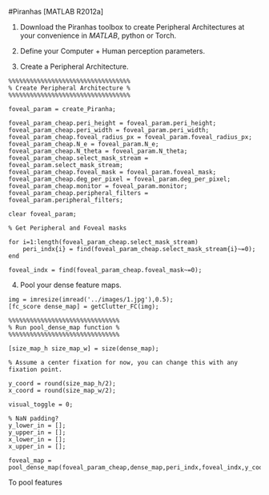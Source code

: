 #Piranhas [MATLAB R2012a]

1. Download the Piranhas toolbox to create Peripheral Architectures at your convenience in *MATLAB*, python or Torch.

2. Define your Computer + Human perception parameters.



3. Create a Peripheral Architecture.

```
%%%%%%%%%%%%%%%%%%%%%%%%%%%%%%%%%%
% Create Peripheral Architecture %
%%%%%%%%%%%%%%%%%%%%%%%%%%%%%%%%%%
 
foveal_param = create_Piranha;

foveal_param_cheap.peri_height = foveal_param.peri_height;
foveal_param_cheap.peri_width = foveal_param.peri_width;
foveal_param_cheap.foveal_radius_px = foveal_param.foveal_radius_px;
foveal_param_cheap.N_e = foveal_param.N_e;
foveal_param_cheap.N_theta = foveal_param.N_theta;
foveal_param_cheap.select_mask_stream = foveal_param.select_mask_stream;
foveal_param_cheap.foveal_mask = foveal_param.foveal_mask;
foveal_param_cheap.deg_per_pixel = foveal_param.deg_per_pixel;
foveal_param_cheap.monitor = foveal_param.monitor;
foveal_param_cheap.peripheral_filters = foveal_param.peripheral_filters;

clear foveal_param;

% Get Peripheral and Foveal masks

for i=1:length(foveal_param_cheap.select_mask_stream)
	peri_indx{i} = find(foveal_param_cheap.select_mask_stream{i}~=0);
end

foveal_indx = find(foveal_param_cheap.foveal_mask~=0);
```

4. Pool your dense feature maps.

```
img = imresize(imread('../images/1.jpg'),0.5);
[fc_score dense_map] = getClutter_FC(img);

%%%%%%%%%%%%%%%%%%%%%%%%%%%%%%%
% Run pool_dense_map function %
%%%%%%%%%%%%%%%%%%%%%%%%%%%%%%%

[size_map_h size_map_w] = size(dense_map);

% Assume a center fixation for now, you can change this with any fixation point.

y_coord = round(size_map_h/2);
x_coord = round(size_map_w/2);

visual_toggle = 0;

% NaN padding?
y_lower_in = [];
y_upper_in = [];
x_lower_in = [];
x_upper_in = [];

foveal_map = pool_dense_map(foveal_param_cheap,dense_map,peri_indx,foveal_indx,y_coord,x_coord,visual_toggle,y_lower_in,y_upper_in,x_lower_in,x_upper_in))
```

To pool features

